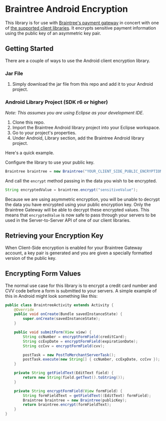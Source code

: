 # Braintree Android Encryption

This library is for use with [Braintree's payment gateway](http://braintreepayments.com/) in concert with one of [the supported client libraries](http://braintreepayments.com/docs).  It encrypts sensitive payment information using the public key of an asymmetric key pair.

## Getting Started

There are a couple of ways to use the Android client encryption library.

### Jar File

1. Simply download the jar file from this repo and add it to your Android project.

### Android Library Project (SDK r6 or higher)

_Note: This assumes you are using Eclipse as your development IDE._

1. Clone this repo.
2. Import the Braintree Android library project into your Eclipse workspace.
3. Go to your project's properties.
4. Under Android, Library section, add the Braintree Android library project.

Here's a quick example.

Configure the library to use your public key.

```java
Braintree braintree = new Braintree("YOUR_CLIENT_SIDE_PUBLIC_ENCRYPTION_KEY");
```

And call the `encrypt` method passing in the data you wish to be encrypted.

```java
String encryptedValue = braintree.encrypt("sensitiveValue");
```

Because we are using asymmetric encryption, you will be unable to decrypt the data you have encrypted using your public encryption key. Only the Braintree Gateway will be able to decrypt these encrypted values.  This means that `encryptedValue` is now safe to pass through your servers to be used in the Server-to-Server API of one of our client libraries.

## Retrieving your Encryption Key

When Client-Side encryption is enabled for your Braintree Gateway account, a key pair is generated and you are given a specially formatted version of the public key.

## Encrypting Form Values

The normal use case for this library is to encrypt a credit card number and CVV code before a form is submitted to your servers.  A simple example of this in Android might look something like this:

```java
public class BraintreeActivity extends Activity {
    @Override
    public void onCreate(Bundle savedInstanceState) {
        super.onCreate(savedInstanceState);
    }

    public void submitForm(View view) {
        String ccNumber = encryptFormField(creditCard);
        String ccExpDate = encryptFormField(expirationDate);
        String ccCvv = encryptFormField(cvv);

        postTask = new PostToMerchantServerTask();
        postTask.execute(new String[] { ccNumber, ccExpDate, ccCvv });
    }

    private String getFieldText(EditText field) {
        return new String(field.getText().toString());
    }

    private String encryptFormField(View formField) {
        String formFieldText = getFieldText((EditText) formField);
        Braintree braintree = new Braintree(publicKey);
        return braintree.encrypt(formFieldText);
    }
}
```
